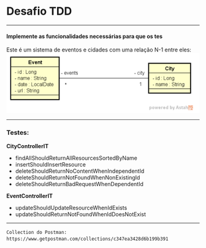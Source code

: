# Desafio TDD
---

#### Implemente as funcionalidades necessárias para que os tes

Este é um sistema de eventos e cidades com uma relação N-1 entre eles:
![img.png](img.png)

---
### Testes:

**CityControllerIT**

- findAllShouldReturnAllResourcesSortedByName
- insertShouldInsertResource
- deleteShouldReturnNoContentWhenIndependentId
- deleteShouldReturnNotFoundWhenNonExistingId
- deleteShouldReturnBadRequestWhenDependentId

**EventControllerIT**

- updateShouldUpdateResourceWhenIdExists
- updateShouldReturnNotFoundWhenIdDoesNotExist

---
`Collection do Postman:
https://www.getpostman.com/collections/c347ea3428d6b199b391`
